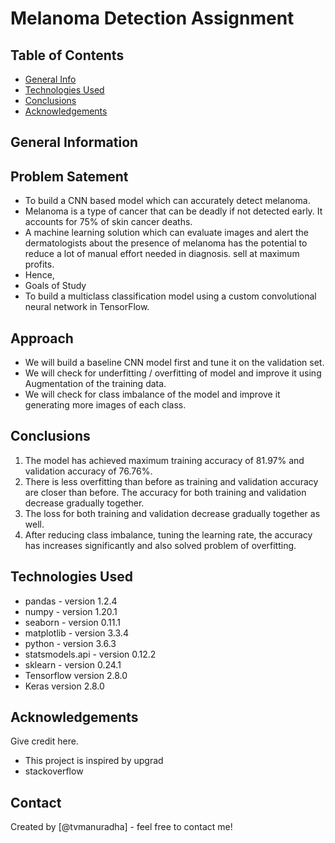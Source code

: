 # Melanoma Detection Assignment

## Table of Contents
* [General Info](#general-information)
* [Technologies Used](#technologies-used)
* [Conclusions](#conclusions)
* [Acknowledgements](#acknowledgements)


## General Information
## Problem Satement
- To build a CNN based model which can accurately detect melanoma.
- Melanoma is a type of cancer that can be deadly if not detected early. It accounts for 75% of skin cancer deaths.
- A machine learning solution which can evaluate images and alert the dermatologists about the presence of melanoma has the potential to reduce a lot of manual effort needed in diagnosis. sell at maximum profits.
- Hence,
- Goals of Study
- To build a multiclass classification model using a custom convolutional neural network in TensorFlow.

## Approach
- We will build a baseline CNN model first and tune it on the validation set.
- We will check for underfitting / overfitting of model and improve it using Augmentation of the training data.
- We will check for class imbalance of the model and improve it generating more images of each class.

## Conclusions
1) The model has achieved maximum training accuracy of 81.97% and validation accuracy of 76.76%.
2) There is less overfitting than before as training and validation accuracy are closer than before. The accuracy for both training and validation decrease gradually together.
3) The loss for both training and validation decrease gradually together as well.
4) After reducing class imbalance, tuning the learning rate, the accuracy has increases significantly and also solved problem of overfitting.

## Technologies Used
- pandas - version 1.2.4
- numpy - version 1.20.1
- seaborn - version 0.11.1
- matplotlib - version 3.3.4
- python - version 3.6.3
- statsmodels.api - version 0.12.2
- sklearn - version 0.24.1
- Tensorflow version 2.8.0
- Keras version 2.8.0


## Acknowledgements
Give credit here.
- This project is inspired by upgrad
- stackoverflow

## Contact
Created by [@tvmanuradha] - feel free to contact me!


<!-- Optional -->
<!-- ## License -->
<!-- This project is open source and available under the [... License](). -->

<!-- You don't have to include all sections - just the one's relevant to your project -->